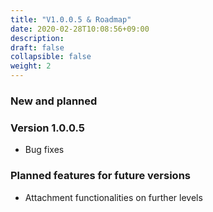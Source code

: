 ```yaml
---
title: "V1.0.0.5 & Roadmap"
date: 2020-02-28T10:08:56+09:00
description: 
draft: false
collapsible: false
weight: 2
---
```

### New and planned

### Version 1.0.0.5
- Bug fixes

### Planned features for future versions
- Attachment functionalities on further levels

